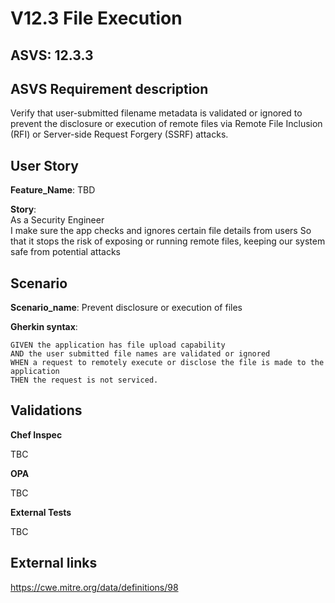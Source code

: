 # V12.3 File Execution

## ASVS: 12.3.3

## ASVS Requirement description

Verify that user-submitted filename metadata is validated or
ignored to prevent the disclosure or execution of remote files
via Remote File Inclusion (RFI) or Server-side Request Forgery
(SSRF) attacks.

## User Story

**Feature_Name**: TBD

**Story**:\
As a Security Engineer\
I make sure the app checks and ignores certain file details from users
So that it stops the risk of exposing or running remote files, keeping 
our system safe from potential attacks

## Scenario

**Scenario_name**: Prevent disclosure or execution of files

**Gherkin syntax**:

```gherkin
GIVEN the application has file upload capability
AND the user submitted file names are validated or ignored
WHEN a request to remotely execute or disclose the file is made to the application
THEN the request is not serviced.
```

## Validations

**Chef Inspec**

TBC

**OPA**

TBC

**External Tests**

TBC

## External links

<https://cwe.mitre.org/data/definitions/98>
